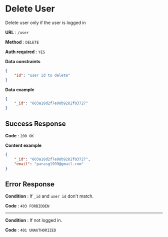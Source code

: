 # Delete User

Delete user only if the user is logged in

**URL** : `/user`

**Method** : `DELETE`

**Auth required** : `YES`

**Data constraints**

```json
{
    "id": "user id to delete"
}
```

**Data example**

```json
{
    "_id": "603a18d2f7e08b9282f83727"
}
```

## Success Response

**Code** : `200 OK`

**Content example**

```json
{
    "_id": "603a18d2f7e08b9282f83727",
    "email": "parasg1999@gmail.com"
}
```

## Error Response

**Condition** : If `_id` and `user id` don't match.

**Code** : `403 FORBIDDEN`

---

**Condition** : If not logged in.

**Code** : `401 UNAUTHORIZED`